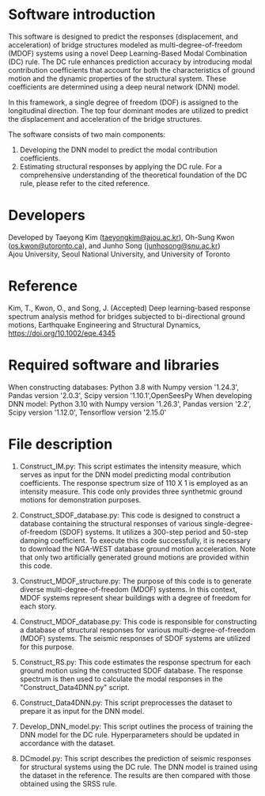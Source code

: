 # Software introduction
This software is designed to predict the responses (displacement, and acceleration) of bridge structures modeled as 
multi-degree-of-freedom (MDOF) systems using a novel Deep Learning-Based Modal Combination (DC) rule. 
The DC rule enhances prediction accuracy by introducing modal contribution coefficients that account for both 
the characteristics of ground motion and the dynamic properties of the structural system. These coefficients are 
determined using a deep neural network (DNN) model.

In this framework, a single degree of freedom (DOF) is assigned to the longitudinal direction. 
The top four dominant modes are utilized to predict the displacement and acceleration of the bridge structures.

The software consists of two main components:
1. Developing the DNN model to predict the modal contribution coefficients.
2. Estimating structural responses by applying the DC rule.
For a comprehensive understanding of the theoretical foundation of the DC rule, please refer to the cited reference.

# Developers
Developed by Taeyong Kim (taeyongkim@ajou.ac.kr), Oh-Sung Kwon (os.kwon@utoronto.ca), and Junho Song (junhosong@snu.ac.kr)\
Ajou University, Seoul National University, and University of Toronto

# Reference
Kim, T., Kwon, O., and Song, J. (Accepted) Deep learning-based response spectrum analysis method for bridges 
subjected to bi-directional ground motions, Earthquake Engineering and Structural Dynamics, https://doi.org/10.1002/eqe.4345

# Required software and libraries
When constructing databases: Python 3.8 with Numpy version '1.24.3', Pandas version '2.0.3', Scipy version '1.10.1',OpenSeesPy
When developing DNN model: Python 3.10 with Numpy version '1.26.3', Pandas version '2.2', Scipy version '1.12.0', Tensorflow version '2.15.0'

# File description
1. Construct_IM.py: This script estimates the intensity measure, which serves as input for the DNN model 
predicting modal contribution coefficients. The response spectrum size of 110 X 1 is employed as an intensity measure.
This code only provides three synthetmic ground motions for demonstration purposes.



1. Construct_SDOF_database.py: This code is designed to construct a database containing the structural responses of various single-degree-of-freedom (SDOF) systems. It utilizes a 300-step period and 50-step damping coefficient. To execute this code successfully, it is necessary to download the NGA-WEST database ground motion acceleration. Note that only two artificially generated ground motions are provided within this code.

2. Construct_MDOF_structure.py: The purpose of this code is to generate diverse multi-degree-of-freedom (MDOF) systems. In this context, MDOF systems represent shear buildings with a degree of freedom for each story.

3. Construct_MDOF_database.py: This code is responsible for constructing a database of structural responses for various multi-degree-of-freedom (MDOF) systems. The seismic responses of SDOF systems are utilized for this purpose.

4. Construct_RS.py: This code estimates the response spectrum for each ground motion using the constructed SDOF database. The response spectrum is then used to calculate the modal responses in the "Construct_Data4DNN.py" script.


6. Construct_Data4DNN.py: This script preprocesses the dataset to prepare it as input for the DNN model.

7. Develop_DNN_model.py: This script outlines the process of training the DNN model for the DC rule. Hyperparameters should be updated in accordance with the dataset.

8. DCmodel.py: This script describes the prediction of seismic responses for structural systems using the DC rule. The DNN model is trained using the dataset in the reference. The results are then compared with those obtained using the SRSS rule.